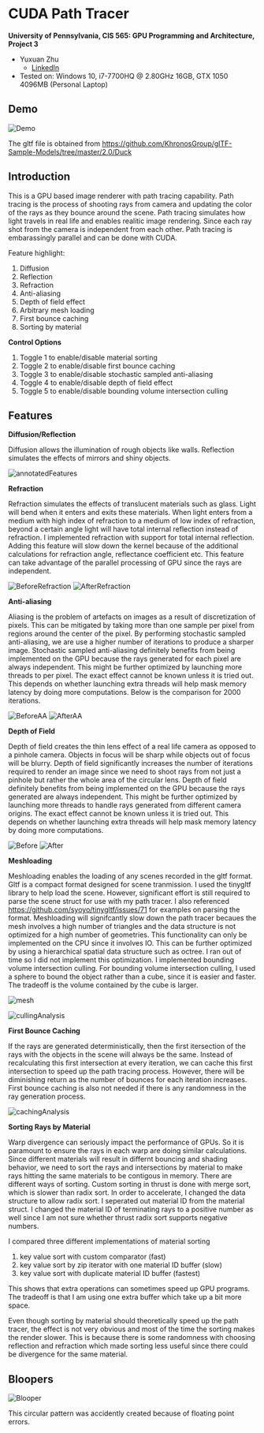 CUDA Path Tracer
================

**University of Pennsylvania, CIS 565: GPU Programming and Architecture, Project 3**

* Yuxuan Zhu
  * [LinkedIn](https://www.linkedin.com/in/andrewyxzhu/)
* Tested on: Windows 10, i7-7700HQ @ 2.80GHz 16GB, GTX 1050 4096MB (Personal Laptop)

## Demo

![Demo](img/final.png)

The gltf file is obtained from https://github.com/KhronosGroup/glTF-Sample-Models/tree/master/2.0/Duck

## Introduction

This is a GPU based image renderer with path tracing capability. Path tracing is the process of shooting rays from camera and updating the color of the rays as they bounce around the scene. Path tracing simulates how light travels in real life and enables realitic image rendering. Since each ray shot from the camera is independent from each other. Path tracing is embarassingly parallel and can be done with CUDA.   

Feature highlight:
1. Diffusion
2. Reflection
3. Refraction
4. Anti-aliasing
5. Depth of field effect
6. Arbitrary mesh loading
7. First bounce caching
8. Sorting by material

**Control Options**
1. Toggle 1 to enable/disable material sorting
2. Toggle 2 to enable/disable first bounce caching
3. Toggle 3 to enable/disable stochastic sampled anti-aliasing
4. Toggle 4 to enable/disable depth of field effect
5. Toggle 5 to enable/disable bounding volume intersection culling

## Features
**Diffusion/Reflection**

Diffusion allows the illumination of rough objects like walls. Reflection simulates the effects of mirrors and shiny objects.

![annotatedFeatures](img/annotatedFeatures.png)


**Refraction**

Refraction simulates the effects of translucent materials such as glass. Light will bend when it enters and exits these materials. When light enters from a medium with high index of refraction to a medium of low index of refraction, beyond a certain angle light will have total internal reflection instead of refraction. I implemented refraction with support for total internal reflection. Adding this feature will slow down the kernel because of the additional calculations for refraction angle, reflectance coefficient etc. This feature can take advantage of the parallel processing of GPU since the rays are independent. 


![BeforeRefraction](img/beforeRefraction.png)
![AfterRefraction](img/afterRefraction.png)

**Anti-aliasing**

Aliasing is the problem of artefacts on images as a result of discretization of pixels. This can be mitigated by taking more than one sample per pixel from regions around the center of the pixel. By performing stochastic sampled anti-aliasing, we are use a higher number of iterations to produce a sharper image. Stochastic sampled anti-aliasing definitely benefits from being implemented on the GPU because the rays generated for each pixel are always independent. This might be further optimized by launching more threads to per pixel. The exact effect cannot be known unless it is tried out. This depends on whether launching extra threads will help mask memory latency by doing more computations. Below is the comparison for 2000 iterations. 

![BeforeAA](img/beforeAA.JPG)
![AfterAA](img/afterAA.JPG)


**Depth of Field**

Depth of field creates the thin lens effect of a real life camera as opposed to a pinhole camera. Objects in focus will be sharp while objects out of focus will be blurry. Depth of field significantly increases the number of iterations required to render an image since we need to shoot rays from not just a pinhole but rather the whole area of the circular lens. Depth of field definitely benefits from being implemented on the GPU because the rays generated are always independent. This might be further optimized by launching more threads to handle rays generated from different camera origins. The exact effect cannot be known unless it is tried out. This depends on whether launching extra threads will help mask memory latency by doing more computations. 

![Before](img/beforeDof.png)
![After](img/afterDof.png)

**Meshloading**

Meshloading enables the loading of any scenes recorded in the gltf format. Gltf is a compact format designed for scene tranmission. I used the tinygltf library to help load the scene. However, significant effort is still required to parse the scene struct for use with my path tracer. I also referenced https://github.com/syoyo/tinygltf/issues/71 for examples on parsing the format. Meshloading will signifcantly slow down the path tracer becaues the mesh involves a high number of triangles and the data structure is not optimized for a high number of geometries. This functionality can only be implemented on the CPU since it involves IO. This can be further optimized by using a hierarchical spatial data structure such as octree. I ran out of time so I did not implement this optimization. I implemented bounding volume intersection culling. For bounding volume intersection culling, I used a sphere to bound the object rather than a cube, since it is easier and faster.
The tradeoff is the volume contained by the cube is larger.

![mesh](img/meshloading.png)

![cullingAnalysis](img/cullingAnalysis.png)

**First Bounce Caching**

If the rays are generated deterministically, then the first itersection of the rays with the objects in the scene will always be the same. Instead of recalculating this first intersection at every iteration, we can cache this first intersection to speed up the path tracing process. However, there will be diminishing return as the number of bounces for each iteration increases. First bounce caching is also not needed if there is any randomness in the ray generation process.

![cachingAnalysis](img/cachingAnalysis.png)

**Sorting Rays by Material**

Warp divergence can seriously impact the performance of GPUs. So it is paramount to ensure the rays in each warp are doing similar calculations. Since different materials will result in differnt bouncing and shading behavior, we need to sort the rays and intersections by material to make rays hitting the same materials to be contigous in memory. There are different ways of sorting. Custom sorting in thrust is done with merge sort, which is slower than radix sort. In order to accelerate, I changed the data
structure to allow radix sort. I seperated out material ID from the material struct. I changed the material ID of terminating rays to a positive number as well since I am not sure whether thrust radix sort supports negative numbers. 

I compared three different implementations of material sorting
1. key value sort with custom comparator (fast)
2. key value sort by zip iterator with one material ID buffer (slow)
3. key value sort with duplicate material ID buffer (fastest)

This shows that extra operations can sometimes speed up GPU programs. The tradeoff is that I am using one extra buffer which take up a bit more space. 

Even though sorting by material should theoretically speed up the path tracer, the effect is not very obvious and most of the time the sorting makes the render slower. This is because there is some randomness with choosing reflection and refraction which made sorting less useful since there could be divergence for the same material.


## Bloopers

![Blooper](img/blooper.png)

This circular pattern was accidently created because of floating point errors.



